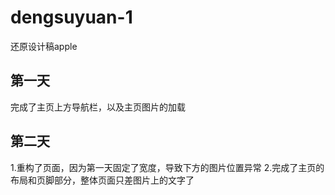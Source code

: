 # dengsuyuan-1

还原设计稿apple

## 第一天
完成了主页上方导航栏，以及主页图片的加载

## 第二天
1.重构了页面，因为第一天固定了宽度，导致下方的图片位置异常
2.完成了主页的布局和页脚部分，整体页面只差图片上的文字了
